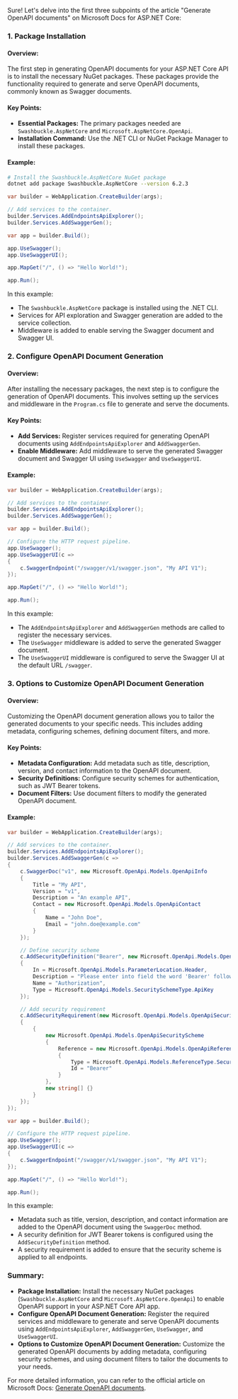 Sure! Let's delve into the first three subpoints of the article "Generate OpenAPI documents" on Microsoft Docs for ASP.NET Core:

### 1. Package Installation

#### Overview:
The first step in generating OpenAPI documents for your ASP.NET Core API is to install the necessary NuGet packages. These packages provide the functionality required to generate and serve OpenAPI documents, commonly known as Swagger documents.

#### Key Points:
- **Essential Packages:** The primary packages needed are `Swashbuckle.AspNetCore` and `Microsoft.AspNetCore.OpenApi`.
- **Installation Command:** Use the .NET CLI or NuGet Package Manager to install these packages.

#### Example:
```bash
# Install the Swashbuckle.AspNetCore NuGet package
dotnet add package Swashbuckle.AspNetCore --version 6.2.3
```

```csharp name=Program.cs
var builder = WebApplication.CreateBuilder(args);

// Add services to the container.
builder.Services.AddEndpointsApiExplorer();
builder.Services.AddSwaggerGen();

var app = builder.Build();

app.UseSwagger();
app.UseSwaggerUI();

app.MapGet("/", () => "Hello World!");

app.Run();
```

In this example:
- The `Swashbuckle.AspNetCore` package is installed using the .NET CLI.
- Services for API exploration and Swagger generation are added to the service collection.
- Middleware is added to enable serving the Swagger document and Swagger UI.

### 2. Configure OpenAPI Document Generation

#### Overview:
After installing the necessary packages, the next step is to configure the generation of OpenAPI documents. This involves setting up the services and middleware in the `Program.cs` file to generate and serve the documents.

#### Key Points:
- **Add Services:** Register services required for generating OpenAPI documents using `AddEndpointsApiExplorer` and `AddSwaggerGen`.
- **Enable Middleware:** Add middleware to serve the generated Swagger document and Swagger UI using `UseSwagger` and `UseSwaggerUI`.

#### Example:
```csharp name=Program.cs
var builder = WebApplication.CreateBuilder(args);

// Add services to the container.
builder.Services.AddEndpointsApiExplorer();
builder.Services.AddSwaggerGen();

var app = builder.Build();

// Configure the HTTP request pipeline.
app.UseSwagger();
app.UseSwaggerUI(c =>
{
    c.SwaggerEndpoint("/swagger/v1/swagger.json", "My API V1");
});

app.MapGet("/", () => "Hello World!");

app.Run();
```

In this example:
- The `AddEndpointsApiExplorer` and `AddSwaggerGen` methods are called to register the necessary services.
- The `UseSwagger` middleware is added to serve the generated Swagger document.
- The `UseSwaggerUI` middleware is configured to serve the Swagger UI at the default URL `/swagger`.

### 3. Options to Customize OpenAPI Document Generation

#### Overview:
Customizing the OpenAPI document generation allows you to tailor the generated documents to your specific needs. This includes adding metadata, configuring schemes, defining document filters, and more.

#### Key Points:
- **Metadata Configuration:** Add metadata such as title, description, version, and contact information to the OpenAPI document.
- **Security Definitions:** Configure security schemes for authentication, such as JWT Bearer tokens.
- **Document Filters:** Use document filters to modify the generated OpenAPI document.

#### Example:
```csharp name=Program.cs
var builder = WebApplication.CreateBuilder(args);

// Add services to the container.
builder.Services.AddEndpointsApiExplorer();
builder.Services.AddSwaggerGen(c =>
{
    c.SwaggerDoc("v1", new Microsoft.OpenApi.Models.OpenApiInfo
    {
        Title = "My API",
        Version = "v1",
        Description = "An example API",
        Contact = new Microsoft.OpenApi.Models.OpenApiContact
        {
            Name = "John Doe",
            Email = "john.doe@example.com"
        }
    });

    // Define security scheme
    c.AddSecurityDefinition("Bearer", new Microsoft.OpenApi.Models.OpenApiSecurityScheme
    {
        In = Microsoft.OpenApi.Models.ParameterLocation.Header,
        Description = "Please enter into field the word 'Bearer' followed by a space and the JWT value",
        Name = "Authorization",
        Type = Microsoft.OpenApi.Models.SecuritySchemeType.ApiKey
    });

    // Add security requirement
    c.AddSecurityRequirement(new Microsoft.OpenApi.Models.OpenApiSecurityRequirement
    {
        {
            new Microsoft.OpenApi.Models.OpenApiSecurityScheme
            {
                Reference = new Microsoft.OpenApi.Models.OpenApiReference
                {
                    Type = Microsoft.OpenApi.Models.ReferenceType.SecurityScheme,
                    Id = "Bearer"
                }
            },
            new string[] {}
        }
    });
});

var app = builder.Build();

// Configure the HTTP request pipeline.
app.UseSwagger();
app.UseSwaggerUI(c =>
{
    c.SwaggerEndpoint("/swagger/v1/swagger.json", "My API V1");
});

app.MapGet("/", () => "Hello World!");

app.Run();
```

In this example:
- Metadata such as title, version, description, and contact information are added to the OpenAPI document using the `SwaggerDoc` method.
- A security definition for JWT Bearer tokens is configured using the `AddSecurityDefinition` method.
- A security requirement is added to ensure that the security scheme is applied to all endpoints.

### Summary:

- **Package Installation:** Install the necessary NuGet packages (`Swashbuckle.AspNetCore` and `Microsoft.AspNetCore.OpenApi`) to enable OpenAPI support in your ASP.NET Core API app.
- **Configure OpenAPI Document Generation:** Register the required services and middleware to generate and serve OpenAPI documents using `AddEndpointsApiExplorer`, `AddSwaggerGen`, `UseSwagger`, and `UseSwaggerUI`.
- **Options to Customize OpenAPI Document Generation:** Customize the generated OpenAPI documents by adding metadata, configuring security schemes, and using document filters to tailor the documents to your needs.

For more detailed information, you can refer to the official article on Microsoft Docs: [Generate OpenAPI documents](https://docs.microsoft.com/en-us/aspnet/core/fundamentals/minimal-apis/openapi).